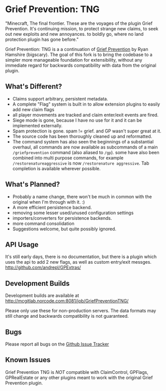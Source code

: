 Grief Prevention: TNG
=====================


"Minecraft, The final frontier.
These are the  voyages of the plugin Grief Prevention.
It's continuing mission, to protect strange new claims,
to seek out new exploits and new annoyances.
to boldly go, where no land protection plugin has gone before."

Grief Prevention: TNG is a a continuation of [Grief Prevention](https://github.com/ryanhamshire/GriefPrevention) by Ryan
Hamshire (bigscary).  The goal of this fork is to bring the codebase to a simpler more manageable foundation for
extensibility, without any immediate regard for backwards compatibility with data from the original plugin.


What's Different?
-----------------

 - Claims support arbitrary, persistent metadata.
 - A complete "Flag" system is built in to allow extension plugins to easily add new claim flags
 - all player movements are tracked and claim enter/exit events are fired.
 - Siege mode is gone, because I have no use for it and it can be implemented externally.
 - Spam protection is gone.  spam != grief. and GP wasn't super great at it.
 - The source code has been thoroughly cleaned up and reformatted. 
 - The command system has also seen the beginnings of a substantial overhaul, 
   all commands are now available as subcommands of a main `/griefprevention`
   command (also aliased to `/gp`).  some have also been combined into multi 
   purpose commands, for example `/restorenatureaggressive` is now 
   `/restorenature aggressive`.  Tab completion is available wherever possible.


What's Planned?
---------------

 - Probably a name change, there won't be much in common with the original when I'm through with it. :)
 - A more efficient persistence backend.
 - removing some lesser used/unused configuration settings
 - importers/converters for persistence backends.
 - more command consolidation
 - Suggestions welcome, but quite possibly ignored.


API Usage
---------

It's still early days, there is no documentation, but there is a plugin which uses the api to add 2 new flags, as well as custom entry/exit messges.
http://github.com/andrepl/GPExtras/


Development Builds
------------------

Development builds are available at http://mcgitlab.norcode.com:8081/job/GriefPreventionTNG/ 

Please only use these for non-production servers. The data formats may still change and backwards compatibility is not guaranteed.


Bugs
----

Please report all bugs on the [Github Issue Tracker](https://github.com/andrepl/GriefPreventionTNG/issues)


Known Issues
------------

Grief Prevention TNG is *NOT* compatible with ClaimControl, GPFlags, GPRealEstate or any other plugins meant to work with the original Grief Prevention plugin.

